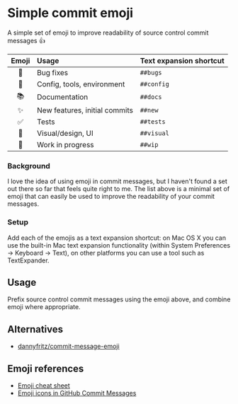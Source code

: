 # Simple commit emoji

A simple set of emoji to improve readability of source control commit messages :thumbsup:

| Emoji              | Usage                         | Text expansion shortcut |
|       :---:        | :---                          | :---                    |
| :bug:              | Bug fixes                     | `##bugs`                |
| :wrench:           | Config, tools, environment    | `##config`              |
| :books:            | Documentation                 | `##docs`                |
| :sparkles:         | New features, initial commits | `##new`                 |
| :white_check_mark: | Tests                         | `##tests`               |
| :art:              | Visual/design, UI             | `##visual`              |
| :construction:     | Work in progress              | `##wip`                 |

### Background
I love the idea of using emoji in commit messages, but I haven't found a set out there so far that feels quite right to me. The list above is a minimal set of emoji that can easily be used to improve the readability of your commit messages.

### Setup
Add each of the emojis as a text expansion shortcut: on Mac OS X you can use the built-in Mac text expansion functionality (within System Preferences -> Keyboard -> Text), on other platforms you can use a tool such as TextExpander.

## Usage
Prefix source control commit messages using the emoji above, and combine emoji where appropriate.

## Alternatives
- [dannyfritz/commit-message-emoji](https://github.com/dannyfritz/commit-message-emoji)

## Emoji references
- [Emoji cheat sheet](http://www.webpagefx.com/tools/emoji-cheat-sheet/)
- [Emoji icons in GitHub Commit Messages](https://scotch.io/bar-talk/emoji-icons-in-github-commit-messages)
